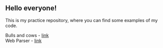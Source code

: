 <h2><b>Hello everyone!</b></h2>

This is my practice repository, where you can find some examples of my code.

Bulls and cows - <a href='https://github.com/Illinoize/practice/blob/96a4386934e01091d27e98622be4c5dfe7f07359/python/bulls_and_cows.py' target=blank_>link</a>
<br>Web Parser - <a href='https://github.com/Illinoize/practice/blob/96a4386934e01091d27e98622be4c5dfe7f07359/python/Parser/parser.py' target=blank_>link</a>
